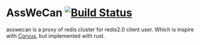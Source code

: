 AssWeCan [![Build Status](https://travis-ci.org/wayslog/asswecan.svg?branch=master)](https://travis-ci.org/wayslog/asswecan)
======================

asswecan is a proxy of redis cluster for redis2.0 client user. Which is inspire with [Corvus](https://github.com/eleme/corvus), but implemented with rust.
